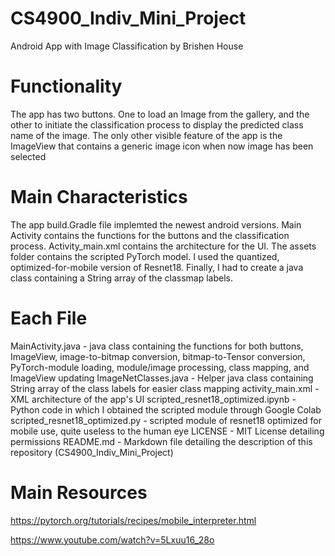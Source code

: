 # CS4900_Indiv_Mini_Project
Android App with Image Classification by Brishen House
# Functionality
The app has two buttons. One to load an Image from the gallery, and the other to initiate the classification process to display the predicted class name of the image. The only other visible feature of the app is the ImageView that contains a generic image icon when now image has been selected
# Main Characteristics
The app build.Gradle file implemted the newest android versions. Main Activity contains the functions for the buttons and the classification process. Activity_main.xml contains the architecture for the UI. The assets folder contains the scripted PyTorch model. I used the quantized, optimized-for-mobile version of Resnet18. Finally, I had to create a java class containing a String array of the classmap labels.

# Each File
MainActivity.java - java class containing the functions for both buttons, ImageView, image-to-bitmap conversion, bitmap-to-Tensor conversion, PyTorch-module loading, module/image processing, class mapping, and ImageView updating
ImageNetClasses.java - Helper java class containing String array of the class labels for easier class mapping
activity_main.xml - XML architecture of the app's UI
scripted_resnet18_optimized.ipynb - Python code in which I obtained the scripted module through Google Colab
scripted_resnet18_optimized.py - scripted module of resnet18 optimized for mobile use, quite useless to the human eye
LICENSE - MIT License detailing permissions
README.md - Markdown file detailing the description of this repository (CS4900_Indiv_Mini_Project)

# Main Resources
https://pytorch.org/tutorials/recipes/mobile_interpreter.html 

https://www.youtube.com/watch?v=5Lxuu16_28o
